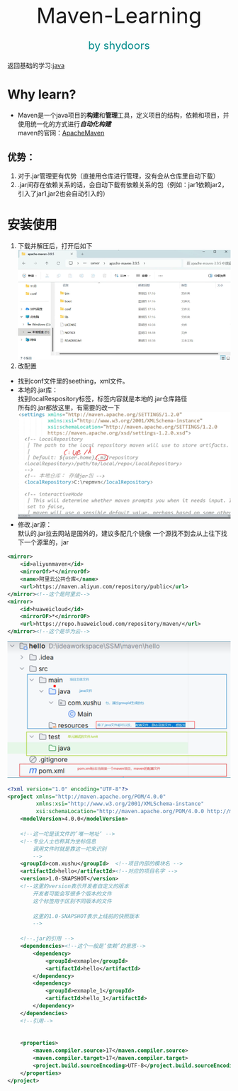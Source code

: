 <div style="text-align: center;">
    <font size="10">Maven-Learning<br><font size="5" color="#008b8b">by shydoors</font></font>
</div>

返回基础的学习:[java](JL.md)

# Why learn?

- Maven是一个java项目的**构建**和**管理**工具，定义项目的结构，依赖和项目，并使用统一化的方式进行***自动化构建***
<br>maven的官网：[ApacheMaven](https://maven.apache.org/)
## 优势：
1. 对于.jar管理更有优势（直接用仓库进行管理，没有会从仓库里自动下载）
2. .jar间存在依赖关系的话，会自动下载有依赖关系的包（例如：jar1依赖jar2，引入了jar1,jar2也会自动引入的）

# 安装使用
1. 下载并解压后，打开后如下
![img.png](Maven0.png)
2. 改配置
 - 找到conf文件里的seething，xml文件。
 - 本地的.jar库：<br>找到localRespository标签，标签内容就是本地的.jar仓库路径<br>所有的.jar都放这里，有需要的改一下![img.png](Maven1.png)
 - 修改.jar源：<br>
默认的.jar拉去网站是国外的，建议多配几个镜像
一个源找不到会从上往下找下一个源里的，jar
```xml
<mirror>
    <id>aliyunmaven</id>
    <mirrorOf>*</mirrorOf>
    <name>阿里云公共仓库</name>
    <url>https://maven.aliyun.com/repository/public</url>
</mirror><!--这个是阿里云-->
<mirror>
    <id>huaweicloud</id>
    <mirrorOF>*</mirrorOF>
    <url>https://repo.huaweicloud.com/repository/maven/</url>
</mirror><!--这个是华为云-->
```


![img_1.png](Maven2.png)
```xml
<?xml version="1.0" encoding="UTF-8"?>
<project xmlns="http://maven.apache.org/POM/4.0.0"
         xmlns:xsi="http://www.w3.org/2001/XMLSchema-instance"
         xsi:schemaLocation="http://maven.apache.org/POM/4.0.0 http://maven.apache.org/xsd/maven-4.0.0.xsd">
    <modelVersion>4.0.0</modelVersion>
   
    <!--这一坨是该文件的’唯一地址‘ -->
    <!--专业人士也称其为坐标信息 
        调用文件时就是靠这一坨来识别
        -->
    <groupId>com.xushu</groupId>  <!--项目内部的模块名 -->
    <artifactId>hello</artifactId><!--对应的项目名字 -->
    <version>1.0-SNAPSHOT</version>
    <!--这里的version表示开发者自定义的版本
        开发者可能会写很多个版本的文件
        这个标签用于区别不同版本的文件
        
        这里的1.0-SNAPSHOT表示上线前的快照版本
        -->
    
    <!--.jar的引用 -->
    <dependencies><!--这个一般是‘依赖’的意思-->
        <dependency>
            <groupId>exmaple</groupId>
            <artifactId>hello</artifactId>
        </dependency>
        <dependency>
            <groupId>exmaple_1</groupId>
            <artifactId>hello_1</artifactId>
        </dependency>
    </dependencies>
    <!--引用-->
    
    
    <properties>
        <maven.compiler.source>17</maven.compiler.source>
        <maven.compiler.target>17</maven.compiler.target>
        <project.build.sourceEncoding>UTF-8</project.build.sourceEncoding>
    </properties>
</project>
```